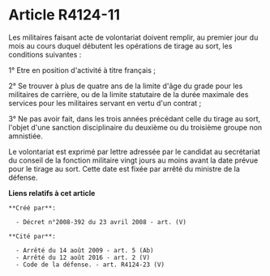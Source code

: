 # Article R4124-11

Les militaires faisant acte de volontariat doivent remplir, au premier jour du mois au cours duquel débutent les opérations
de tirage au sort, les conditions suivantes :

1° Etre en position d'activité à titre français ;

2° Se trouver à plus de quatre ans de la limite d'âge du grade pour les militaires de carrière, ou de la limite statutaire de
la durée maximale des services pour les militaires servant en vertu d'un contrat ;

3° Ne pas avoir fait, dans les trois années précédant celle du tirage au sort, l'objet d'une sanction disciplinaire du
deuxième ou du troisième groupe non amnistiée.

Le volontariat est exprimé par lettre adressée par le candidat au secrétariat du conseil de la fonction militaire vingt jours
au moins avant la date prévue pour le tirage au sort. Cette date est fixée par arrêté du ministre de la défense.

**Liens relatifs à cet article**

	**Créé par**:

	  - Décret n°2008-392 du 23 avril 2008 - art. (V)

	**Cité par**:

	  - Arrêté du 14 août 2009 - art. 5 (Ab)
	  - Arrêté du 12 août 2016 - art. 2 (V)
	  - Code de la défense. - art. R4124-23 (V)
